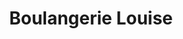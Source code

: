 ---
title: "Boulangerie Louise"
url: /saint-brice-courcelles/boulangerie-louise/
shop: boulangerie
---